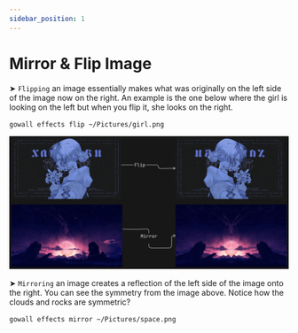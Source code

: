 ```yaml
---
sidebar_position: 1
---
```


# Mirror & Flip Image

➤ `Flipping` an image essentially makes what was originally on the left side of the image now on the right.
An example is the one below where the girl is looking on the left but when you flip it, she looks on the right.

```bash
gowall effects flip ~/Pictures/girl.png
```

![mirror-flip](./img/mirror-flip.png)

➤ `Mirroring` an image creates a reflection of the left side of the image onto the right. You can see the symmetry from the image
above. Notice how the clouds and rocks are symmetric?

```bash
gowall effects mirror ~/Pictures/space.png
```